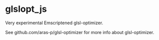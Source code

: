 glslopt_js
==========

Very experimental Emscriptened glsl-optimizer.

See github.com/aras-p/glsl-optimizer for more info about glsl-optimizer.
